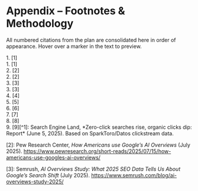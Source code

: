 # Appendix – Footnotes & Methodology


All numbered citations from the plan are consolidated here in order of appearance. Hover over a marker in the text to preview.


<div id="fn-1"></div>
1. [1]<div id="fn-1"></div>
1. [1]<div id="fn-2"></div>
2. [2]<div id="fn-2"></div>
2. [2]<div id="fn-3"></div>
3. [3]<div id="fn-3"></div>
3. [3]<div id="fn-4"></div>
4. [4]<div id="fn-5"></div>
5. [5]<div id="fn-6"></div>
6. [6]<div id="fn-7"></div>
7. [7]<div id="fn-8"></div>
8. [8]<div id="fn-9"></div>
9. [9][^1]: Search Engine Land, *Zero-click searches rise, organic clicks dip: Report* (June 5, 2025). Based on SparkToro/Datos clickstream data. <https://searchengineland.com/zero-click-searches-rise-organic-clicks-dip-report-443428>

<a id="fn-2"></a>
[2]: Pew Research Center, *How Americans use Google’s AI Overviews* (July 2025). <https://www.pewresearch.org/short-reads/2025/07/15/how-americans-use-googles-ai-overviews/>

<a id="fn-3"></a>
[3]: Semrush, *AI Overviews Study: What 2025 SEO Data Tells Us About Google’s Search Shift* (July 2025). <https://www.semrush.com/blog/ai-overviews-study-2025/>
